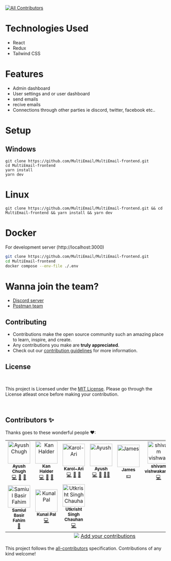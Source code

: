 <!-- ALL-CONTRIBUTORS-BADGE:START - Do not remove or modify this section -->
[![All Contributors](https://img.shields.io/badge/all_contributors-10-orange.svg?style=flat-square)](#contributors-)
<!-- ALL-CONTRIBUTORS-BADGE:END -->

# Technologies Used

- React
- Redux
- Tailwind CSS

# Features

- Admin dashboard
- User settings and or user dashboard
- send emails
- recive emails
- Connections through other parties ie discord, twitter, facebook etc..

# Setup

## Windows

```
git clone https://github.com/MultiEmail/MultiEmail-frontend.git
cd MultiEmail-frontend
yarn install
yarn dev
```

# Linux

```
git clone https://github.com/MultiEmail/MultiEmail-frontend.git && cd MultiEmail-frontend && yarn install && yarn dev
```

# Docker

For development server (http://localhost:3000)
```bash
git clone https://github.com/MultiEmail/MultiEmail-frontend.git
cd MultiEmail-frontend
docker compose --env-file ./.env
```


# Wanna join the team?

- [Discord server](https://discord.gg/8kTdfWmuQa)
- [Postman team](https://www.postman.com/multiemail/workspace/muti-email-rest-api/overview)


##  Contributing

- Contributions make the open source community such an amazing place to learn, inspire, and create.
- Any contributions you make are **truly appreciated**.
- Check out our [contribution guidelines](/CONTRIBUTING.md) for more information.

<h2>
License
</h2>

<br>
<p>
This project is Licensed under the <a href="./LICENSE">MIT License</a>. Please go through the License atleast once before making your contribution. </p>
<br>

## Contributors ✨

Thanks goes to these wonderful people ❤:

<!-- ALL-CONTRIBUTORS-LIST:START - Do not remove or modify this section -->
<!-- prettier-ignore-start -->
<!-- markdownlint-disable -->
<table>
  <tbody>
    <tr>
      <td align="center"><a href="https://shriproperty.com/"><img src="https://avatars.githubusercontent.com/u/69336518?v=4?s=70" width="70px;" alt="Ayush Chugh"/><br /><sub><b>Ayush Chugh</b></sub></a><br /><a href="https://github.com/MultiEmail/frontend/commits?author=aayushchugh" title="Code">💻</a> <a href="https://github.com/MultiEmail/frontend/pulls?q=is%3Apr+reviewed-by%3Aaayushchugh" title="Reviewed Pull Requests">👀</a> <a href="#projectManagement-aayushchugh" title="Project Management">📆</a></td>
      <td align="center"><a href="https://github.com/KanLSK"><img src="https://avatars.githubusercontent.com/u/59249490?v=4?s=70" width="70px;" alt="Kan Halder"/><br /><sub><b>Kan Halder</b></sub></a><br /><a href="https://github.com/MultiEmail/frontend/commits?author=KanLSK" title="Code">💻</a> <a href="#design-KanLSK" title="Design">🎨</a> <a href="https://github.com/MultiEmail/frontend/pulls?q=is%3Apr+reviewed-by%3AKanLSK" title="Reviewed Pull Requests">👀</a></td>
      <td align="center"><a href="https://github.com/Karol-Ari"><img src="https://avatars.githubusercontent.com/u/55296886?v=4?s=70" width="70px;" alt="Karol-Ari"/><br /><sub><b>Karol-Ari</b></sub></a><br /><a href="https://github.com/MultiEmail/frontend/commits?author=Karol-Ari" title="Code">💻</a> <a href="#design-Karol-Ari" title="Design">🎨</a> <a href="https://github.com/MultiEmail/frontend/pulls?q=is%3Apr+reviewed-by%3AKarol-Ari" title="Reviewed Pull Requests">👀</a></td>
      <td align="center"><a href="https://github.com/is-it-ayush"><img src="https://avatars.githubusercontent.com/u/36449128?v=4?s=70" width="70px;" alt="Ayush"/><br /><sub><b>Ayush</b></sub></a><br /><a href="https://github.com/MultiEmail/frontend/commits?author=is-it-ayush" title="Code">💻</a> <a href="https://github.com/MultiEmail/frontend/pulls?q=is%3Apr+reviewed-by%3Ais-it-ayush" title="Reviewed Pull Requests">👀</a> <a href="#mentoring-is-it-ayush" title="Mentoring">🧑‍🏫</a></td>
      <td align="center"><a href="https://www.jamesmesser.xyz/"><img src="https://avatars.githubusercontent.com/u/71551059?v=4?s=70" width="70px;" alt="James"/><br /><sub><b>James</b></sub></a><br /><a href="#financial-CodesWithJames" title="Financial">💵</a></td>
      <td align="center"><a href="https://github.com/shivamvishwakarm"><img src="https://avatars.githubusercontent.com/u/80755217?v=4?s=70" width="70px;" alt="shivam vishwakarma"/><br /><sub><b>shivam vishwakarma</b></sub></a><br /><a href="https://github.com/MultiEmail/frontend/commits?author=shivamvishwakarm" title="Code">💻</a></td>
      <td align="center"><a href="https://github.com/AndrewFirePvP7"><img src="https://avatars.githubusercontent.com/u/29314485?v=4?s=70" width="70px;" alt="AndrewDev"/><br /><sub><b>AndrewDev</b></sub></a><br /><a href="#ideas-AndrewFirePvP7" title="Ideas, Planning, & Feedback">🤔</a></td>
    </tr>
    <tr>
      <td align="center"><a href="https://github.com/samiulbasirfahim"><img src="https://avatars.githubusercontent.com/u/93071892?v=4?s=70" width="70px;" alt="Samiul Basir Fahim"/><br /><sub><b>Samiul Basir Fahim</b></sub></a><br /><a href="https://github.com/MultiEmail/frontend/commits?author=samiulbasirfahim" title="Documentation">📖</a></td>
      <td align="center"><a href="https://kunalpal215.github.io/"><img src="https://avatars.githubusercontent.com/u/83537208?v=4?s=70" width="70px;" alt="Kunal Pal"/><br /><sub><b>Kunal Pal</b></sub></a><br /><a href="https://github.com/MultiEmail/frontend/commits?author=Kunalpal215" title="Code">💻</a></td>
      <td align="center"><a href="https://github.com/KOQ-UTx10101"><img src="https://avatars.githubusercontent.com/u/83289528?v=4?s=70" width="70px;" alt="Utkrisht Singh Chauhan"/><br /><sub><b>Utkrisht Singh Chauhan</b></sub></a><br /><a href="https://github.com/MultiEmail/frontend/commits?author=KOQ-UTx10101" title="Code">💻</a></td>
    </tr>
  </tbody>
  <tfoot>
    <tr>
      <td align="center" size="13px" colspan="7">
        <img src="https://raw.githubusercontent.com/all-contributors/all-contributors-cli/1b8533af435da9854653492b1327a23a4dbd0a10/assets/logo-small.svg">
          <a href="https://all-contributors.js.org/docs/en/bot/usage">Add your contributions</a>
        </img>
      </td>
    </tr>
  </tfoot>
</table>

<!-- markdownlint-restore -->
<!-- prettier-ignore-end -->

<!-- ALL-CONTRIBUTORS-LIST:END -->

This project follows the [all-contributors](https://github.com/all-contributors/all-contributors) specification. Contributions of any kind welcome!
